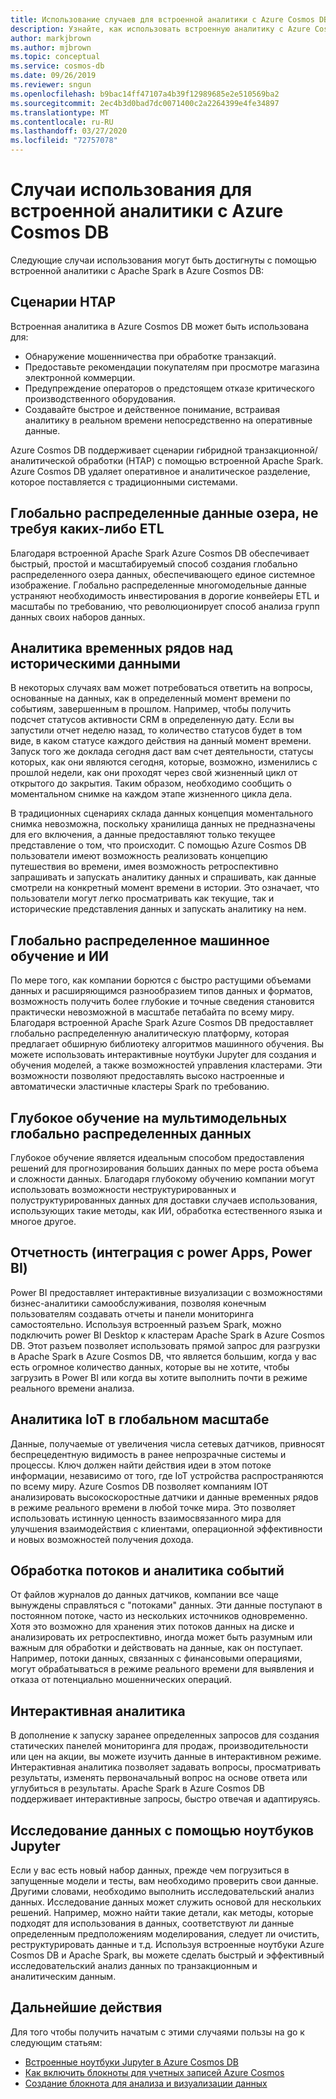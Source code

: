 ```yaml
---
title: Использование случаев для встроенной аналитики с Azure Cosmos DB.
description: Узнайте, как использовать встроенную аналитику с Azure Cosmos DB в различных случаях использования.
author: markjbrown
ms.author: mjbrown
ms.topic: conceptual
ms.service: cosmos-db
ms.date: 09/26/2019
ms.reviewer: sngun
ms.openlocfilehash: b9bac14ff47107a4b39f12989685e2e510569ba2
ms.sourcegitcommit: 2ec4b3d0bad7dc0071400c2a2264399e4fe34897
ms.translationtype: MT
ms.contentlocale: ru-RU
ms.lasthandoff: 03/27/2020
ms.locfileid: "72757078"
---
```

# <a name="use-cases-for-built-in-analytics-with-azure-cosmos-db"></a>Случаи использования для встроенной аналитики с Azure Cosmos DB

Следующие случаи использования могут быть достигнуты с помощью встроенной аналитики с Apache Spark в Azure Cosmos DB:

## <a name="htap-scenarios"></a>Сценарии HTAP

Встроенная аналитика в Azure Cosmos DB может быть использована для:

* Обнаружение мошенничества при обработке транзакций.
* Предоставьте рекомендации покупателям при просмотре магазина электронной коммерции.
* Предупреждение операторов о предстоящем отказе критического производственного оборудования.
* Создавайте быстрое и действенное понимание, встраивая аналитику в реальном времени непосредственно на оперативные данные.

Azure Cosmos DB поддерживает сценарии гибридной транзакционной/аналитической обработки (HTAP) с помощью встроенной Apache Spark. Azure Cosmos DB удаляет оперативное и аналитическое разделение, которое поставляется с традиционными системами.

## <a name="globally-distributed-data-lake-without-requiring-any-etl"></a>Глобально распределенные данные озера, не требуя каких-либо ETL

Благодаря встроенной Apache Spark Azure Cosmos DB обеспечивает быстрый, простой и масштабируемый способ создания глобально распределенного озера данных, обеспечивающего единое системное изображение. Глобально распределенные многомодельные данные устраняют необходимость инвестирования в дорогие конвейеры ETL и масштабы по требованию, что революционирует способ анализа групп данных своих наборов данных.

## <a name="time-series-analytics-over-historic-data"></a>Аналитика временных рядов над историческими данными

В некоторых случаях вам может потребоваться ответить на вопросы, основанные на данных, как в определенный момент времени по событиям, завершенным в прошлом. Например, чтобы получить подсчет статусов активности CRM в определенную дату. Если вы запустили отчет неделю назад, то количество статусов будет в том виде, в каком статусе каждого действия на данный момент времени. Запуск того же доклада сегодня даст вам счет деятельности, статусы которых, как они являются сегодня, которые, возможно, изменились с прошлой недели, как они проходят через свой жизненный цикл от открытого до закрытия. Таким образом, необходимо сообщить о моментальном снимке на каждом этапе жизненного цикла дела.

В традиционных сценариях склада данных концепция моментального снимка невозможна, поскольку хранилища данных не предназначены для его включения, а данные предоставляют только текущее представление о том, что происходит. С помощью Azure Cosmos DB пользователи имеют возможность реализовать концепцию путешествия во времени, имея возможность ретроспективно запрашивать и запускать аналитику данных и спрашивать, как данные смотрели на конкретный момент времени в истории. Это означает, что пользователи могут легко просматривать как текущие, так и исторические представления данных и запускать аналитику на нем.

## <a name="globally-distributed-machine-learning-and-ai"></a>Глобально распределенное машинное обучение и ИИ

По мере того, как компании борются с быстро растущими объемами данных и расширяющимся разнообразием типов данных и форматов, возможность получить более глубокие и точные сведения становится практически невозможной в масштабе петабайта по всему миру. Благодаря встроенной Apache Spark Azure Cosmos DB предоставляет глобально распределенную аналитическую платформу, которая предлагает обширную библиотеку алгоритмов машинного обучения. Вы можете использовать интерактивные ноутбуки Jupyter для создания и обучения моделей, а также возможностей управления кластерами. Эти возможности позволяют предоставлять высоко настроенные и автоматически эластичные кластеры Spark по требованию.

## <a name="deep-learning-on-multi-model-globally-distributed-data"></a>Глубокое обучение на мультимодельных глобально распределенных данных

Глубокое обучение является идеальным способом предоставления решений для прогнозирования больших данных по мере роста объема и сложности данных. Благодаря глубокому обучению компании могут использовать возможности неструктурированных и полуструктурированных данных для доставки случаев использования, использующих такие методы, как ИИ, обработка естественного языка и многое другое.

## <a name="reporting-integrating-with-power-apps-power-bi"></a>Отчетность (интеграция с power Apps, Power BI)

Power BI предоставляет интерактивные визуализации с возможностями бизнес-аналитики самообслуживания, позволяя конечным пользователям создавать отчеты и панели мониторинга самостоятельно. Используя встроенный разъем Spark, можно подключить power BI Desktop к кластерам Apache Spark в Azure Cosmos DB. Этот разъем позволяет использовать прямой запрос для разгрузки в Apache Spark в Azure Cosmos DB, что является большим, когда у вас есть огромное количество данных, которые вы не хотите, чтобы загрузить в Power BI или когда вы хотите выполнить почти в режиме реального времени анализа.

## <a name="iot-analytics-at-global-scale"></a>Аналитика IoT в глобальном масштабе

Данные, получаемые от увеличения числа сетевых датчиков, привносят беспрецедентную видимость в ранее непрозрачные системы и процессы. Ключ должен найти действия идеи в этом потоке информации, независимо от того, где IoT устройства распространяются по всему миру. Azure Cosmos DB позволяет компаниям IOT анализировать высокоскоростные датчики и данные временных рядов в режиме реального времени в любой точке мира. Это позволяет использовать истинную ценность взаимосвязанного мира для улучшения взаимодействия с клиентами, операционной эффективности и новых возможностей получения дохода.

## <a name="stream-processing-and-event-analytics"></a>Обработка потоков и аналитика событий 

От файлов журналов до данных датчиков, компании все чаще вынуждены справляться с "потоками" данных. Эти данные поступают в постоянном потоке, часто из нескольких источников одновременно. Хотя это возможно для хранения этих потоков данных на диске и анализировать их ретроспективно, иногда может быть разумным или важным для обработки и действовать на данные, как он поступает. Например, потоки данных, связанных с финансовыми операциями, могут обрабатываться в режиме реального времени для выявления и отказа от потенциально мошеннических операций.

## <a name="interactive-analytics"></a>Интерактивная аналитика

В дополнение к запуску заранее определенных запросов для создания статических панелей мониторинга для продаж, производительности или цен на акции, вы можете изучить данные в интерактивном режиме. Интерактивная аналитика позволяет задавать вопросы, просматривать результаты, изменять первоначальный вопрос на основе ответа или углубиться в результаты. Apache Spark в Azure Cosmos DB поддерживает интерактивные запросы, быстро отвечая и адаптируясь.

## <a name="data-exploration-using-jupyter-notebooks"></a>Исследование данных с помощью ноутбуков Jupyter

Если у вас есть новый набор данных, прежде чем погрузиться в запущенные модели и тесты, вам необходимо проверить свои данные. Другими словами, необходимо выполнить исследовательский анализ данных. Исследование данных может служить основой для нескольких решений. Например, можно найти такие детали, как методы, которые подходят для использования в данных, соответствуют ли данные определенным предположениям моделирования, следует ли очистить, реструктурировать данные и т.д. Используя встроенные ноутбуки Azure Cosmos DB и Apache Spark, вы можете сделать быстрый и эффективный исследовательский анализ данных по транзакционным и аналитическим данным.

## <a name="next-steps"></a>Дальнейшие действия

Для того чтобы получить начатым с этими случаями пользы на go к следующим статьям:

* [Встроенные ноутбуки Jupyter в Azure Cosmos DB](cosmosdb-jupyter-notebooks.md)
* [Как включить блокноты для учетных записей Azure Cosmos](enable-notebooks.md)
* [Создание блокнота для анализа и визуализации данных](create-notebook-visualize-data.md)